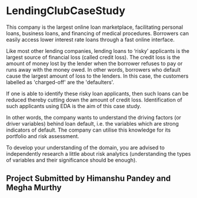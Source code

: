 # LendingClubCaseStudy
This company is the largest online loan marketplace, facilitating personal loans, business loans, and financing of medical procedures. Borrowers can easily access lower interest rate loans through a fast online interface. 

 
Like most other lending companies, lending loans to ‘risky’ applicants is the largest source of financial loss (called credit loss). The credit loss is the amount of money lost by the lender when the borrower refuses to pay or runs away with the money owed. In other words, borrowers who default cause the largest amount of loss to the lenders. In this case, the customers labelled as 'charged-off' are the 'defaulters'. 


If one is able to identify these risky loan applicants, then such loans can be reduced thereby cutting down the amount of credit loss. Identification of such applicants using EDA is the aim of this case study.

 
In other words, the company wants to understand the driving factors (or driver variables) behind loan default, i.e. the variables which are strong indicators of default.  The company can utilise this knowledge for its portfolio and risk assessment. 

To develop your understanding of the domain, you are advised to independently research a little about risk analytics (understanding the types of variables and their significance should be enough).

## Project Submitted by Himanshu Pandey and Megha Murthy

